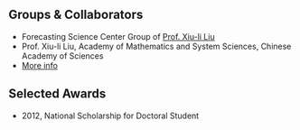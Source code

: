 Groups & Collaborators
------
* Forecasting Science Center Group of [Prof. Xiu-li Liu](http://homepage.amss.ac.cn/research/homePage/73790773e2f24c62a39f641c89ade596/myHomePage.html)
* Prof. Xiu-li Liu, Academy of Mathematics and System Sciences, Chinese Academy of Sciences
* [More info](http://cefs.amss.cas.cn/)

Selected Awards
------
* 2012, National Scholarship for Doctoral Student
